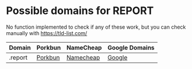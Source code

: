 # Possible domains for REPORT

No function implemented to check if any of these work, but you can check manually with https://tld-list.com/

| Domain | Porkbun | NameCheap | Google Domains |
|---|---|---|---|
| .report | [Porkbun](https://porkbun.com/checkout/search?prb=e814663da1&tlds=&idnLanguage=&search=search&q=.report) | [Namecheap](https://www.namecheap.com/domains/registration/results/?domain=.report) | [Google](https://domains.google.com/registrar/search?searchTerm=.report) |
